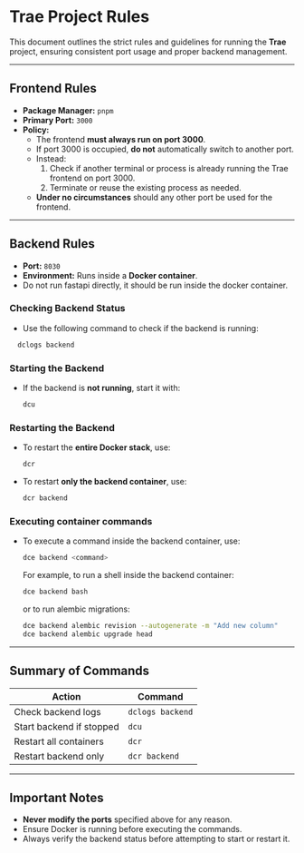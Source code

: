 # Trae Project Rules

This document outlines the strict rules and guidelines for running the **Trae** project, ensuring consistent port usage and proper backend management.

---

## Frontend Rules

- **Package Manager:** `pnpm`
- **Primary Port:** `3000`
- **Policy:**  
  - The frontend **must always run on port 3000**.  
  - If port 3000 is occupied, **do not** automatically switch to another port.
  - Instead:
    1. Check if another terminal or process is already running the Trae frontend on port 3000.
    2. Terminate or reuse the existing process as needed.
  - **Under no circumstances** should any other port be used for the frontend.

---

## Backend Rules

- **Port:** `8030`
- **Environment:** Runs inside a **Docker container**.
- Do not run fastapi directly, it should be run inside the docker container.

### Checking Backend Status

- Use the following command to check if the backend is running:

```bash
  dclogs backend
```

### Starting the Backend

- If the backend is **not running**, start it with:

  ```bash
  dcu
  ```

### Restarting the Backend

- To restart the **entire Docker stack**, use:

    ```bash
    dcr
    ```

- To restart **only the backend container**, use:

  ```bash
  dcr backend
  ```

### Executing container commands

- To execute a command inside the backend container, use:

  ```bash
  dce backend <command>
  ```

  For example, to run a shell inside the backend container:

  ```bash
  dce backend bash
  ```

  or to run alembic migrations:

  ```bash
  dce backend alembic revision --autogenerate -m "Add new column"
  dce backend alembic upgrade head
  ```

---

## Summary of Commands

| Action                   | Command          |
| ------------------------ | ---------------- |
| Check backend logs       | `dclogs backend` |
| Start backend if stopped | `dcu`            |
| Restart all containers   | `dcr`            |
| Restart backend only     | `dcr backend`    |

---

## Important Notes

- **Never modify the ports** specified above for any reason.
- Ensure Docker is running before executing the commands.
- Always verify the backend status before attempting to start or restart it.
